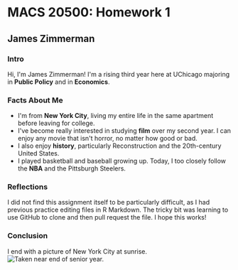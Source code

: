 # MACS 20500: Homework 1  
## James Zimmerman  

  
### Intro  
Hi, I'm James Zimmerman! I'm a rising third year here at UChicago majoring in **Public Policy** and in **Economics**.

### Facts About Me  
  + I'm from **New York City**, living my entire life in the same apartment before leaving for college.  
  + I've become really interested in studying **film** over my second year. I can enjoy any movie that isn't horror, no matter how good or bad.  
  + I also enjoy **history**, particularly Reconstruction and the 20th-century United States.  
  + I played basketball and baseball growing up. Today, I too closely follow the **NBA** and the Pittsburgh Steelers.  

### Reflections  
I did not find this assignment itself to be particularly difficult, as I had previous practice editing files in R Markdown. The tricky bit was learning to use GitHub to clone and then pull request the file. I hope this works!

### Conclusion
I end with a picture of New York City at sunrise.
![Taken near end of senior year.](sunrise.png)
